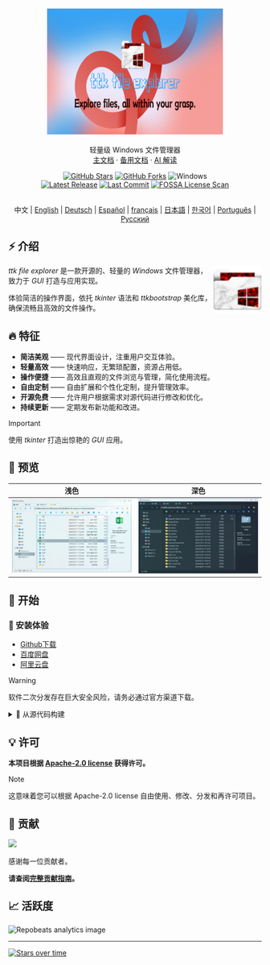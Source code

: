 <h3 align="center"><img src="./overrides/assets/images/v1.0.0-beta/splash.png" width="350px" height="250px" alt="📂 ttk file explorer"></h3>

<p align="center">
轻量级 Windows 文件管理器
<br>
<a href="https://ttk-file-explorer.readthedocs.io/">主文档</a>
·
<a href="https://pyheight.github.io/ttk-file-explorer/" target="_blank">备用文档</a>
·
<a href="https://zread.ai/pyheight/ttk-file-explorer" target="_blank">AI 解读</a>  
</p>

<div align="center">  
<a href="https://github.com/pyheight/ttk-file-explorer/stargazers" target="_blank"><img src="https://img.shields.io/github/stars/pyheight/ttk-file-explorer?style=social&logo=github" alt="GitHub Stars"></a>
<a href="https://github.com/pyheight/ttk-file-explorer/network/members" target="_blank"><img src="https://img.shields.io/github/forks/pyheight/ttk-file-explorer?style=social&logo=github" alt="GitHub Forks"></a>
<img src="https://img.shields.io/badge/Platform-Windows-blue.svg?style=social&logo=GitHub" alt="Windows">
</div>  
<div align="center">  
<a href="https://github.com/pyheight/ttk-file-explorer/releases" target="_blank"><img src="https://img.shields.io/github/v/release/pyheight/ttk-file-explorer?color=blue&style=flat-square" alt="Latest Release"></a>
<a href="https://github.com/pyheight/ttk-file-explorer/commits/main" target="_blank"><img src="https://img.shields.io/github/last-commit/pyheight/ttk-file-explorer?style=flat-square" alt="Last Commit"></a>
<a href="https://app.fossa.com/projects/git%2Bgithub.com%2Fpyheight%2Fttk-file-explorer?ref=badge_shield" target="_blank"><img src="https://app.fossa.com/api/projects/git%2Bgithub.com%2Fpyheight%2Fttk-file-explorer.svg?type=shield" alt="FOSSA License Scan"></a>
</div>

<br>

<p align="center">
  中文 |
  <a href="README_EN.md">English</a> |
  <a href="https://www.readme-i18n.com/pyheight/ttk-file-explorer?lang=de">Deutsch</a> |
  <a href="https://www.readme-i18n.com/pyheight/ttk-file-explorer?lang=es">Español</a> |
  <a href="https://www.readme-i18n.com/pyheight/ttk-file-explorer?lang=fr">français</a> |
  <a href="https://www.readme-i18n.com/pyheight/ttk-file-explorer?lang=ja">日本語</a> |
  <a href="https://www.readme-i18n.com/pyheight/ttk-file-explorer?lang=ko">한국어</a> |
  <a href="https://www.readme-i18n.com/pyheight/ttk-file-explorer?lang=pt">Português</a> |
  <a href="https://www.readme-i18n.com/pyheight/ttk-file-explorer?lang=ru">Русский</a>
</p>

## ⚡ 介绍

<img align="right" height="96px" src="./overrides/assets/images/favicon.png" alt="" />

*ttk file explorer* 是一款开源的、轻量的 *Windows* 文件管理器，致力于 *GUI* 打造与应用实现。

体验简洁的操作界面，依托 *tkinter* 语法和 *ttkbootstrap* 美化库，确保流畅且高效的文件操作。

## 🔥 特征

- **简洁美观** —— 现代界面设计，注重用户交互体验。
- **轻量高效** —— 快速响应，无繁琐配置，资源占用低。
- **操作便捷** —— 高效且直观的文件浏览与管理，简化使用流程。
- **自由定制** —— 自由扩展和个性化定制，提升管理效率。
- **开源免费** —— 允许用户根据需求对源代码进行修改和优化。
- **持续更新** —— 定期发布新功能和改进。

> [!IMPORTANT]
> 使用 *tkinter* 打造出惊艳的 *GUI* 应用。

## 👀 预览

| 浅色 | 深色 |
| ---- | ---- | 
| ![Light Theme](./overrides/assets/images/v1.0.0-beta/main-light.png) | ![Dark Theme](./overrides/assets/images/v1.0.0-beta/main-dark.png) |

## 🚀 开始

### 🎉 安装体验

- [Github下载](https://github.com/pyheight/ttk-file-explorer/releases/)
- [百度网盘](https://pan.baidu.com/s/1vSv-7kPXn5cRM0jjd0-qtg?pwd=2023#/home/%2F/%2F)
- [阿里云盘](https://www.aliyundrive.com/s/kooYQY65teA/)

> [!WARNING]
> 软件二次分发存在巨大安全风险，请务必通过官方渠道下载。
    
<details>

<summary>🚄 从源代码构建</summary>

<br>

1. **前置条件**  
> 确保已经安装了`Python 3.x`环境

2. **下载或克隆仓库**
```bash
git clone https://github.com/pyheight/ttk-file-explorer.git
```

3. **导航到源码目录**
```bash
cd ttk-file-explorer/src
```

4. **安装依赖**
```powershell
pip install -r requirements.txt
```

```powershell
pip install -r requirements_latest.txt
```

5. **启动应用**
```bash
python main.py
```

6. **打包应用**
```bash
python script/package.py
```

</details>

## 💡 许可

**本项目根据 [Apache-2.0 license](LICENSE) 获得许可。**

> [!NOTE]
> 这意味着您可以根据 Apache-2.0 license 自由使用、修改、分发和再许可项目。

## 🙌 贡献

<a href="https://github.com/pyheight/ttk-file-explorer/graphs/contributors"><img src="https://contrib.rocks/image?repo=pyheight/ttk-file-explorer" /></a>  

感谢每一位贡献者。

**请查阅[完整贡献指南](CONTRIBUTING.md)。**

## 📈 活跃度

![Repobeats analytics image](https://repobeats.axiom.co/api/embed/20d6c7c443b43d705d0c358d0164fc905511be15.svg "Repobeats analytics image")

---

[![Stars over time](https://starchart.cc/pyheight/ttk-file-explorer.svg?variant=adaptive)](https://starchart.cc/pyheight/ttk-file-explorer)
